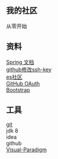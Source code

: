 ## 我的社区
从零开始

## 资料
[Spring 文档](https://spring.io/guides/gs/serving-web-content/)  
[github修改ssh-key](https://github.com/Git-zhoujunjie/community/settings/keys)  
[es社区](https://elasticsearch.cn/)  
[GitHub OAuth](https://developer.github.com/apps/building-oauth-apps/creating-an-oauth-app/)  
[Bootstrap](http://v3.bootcss.com/getting-started)  
[](https://docs.spring.io/spring-boot/docs/2.2.0.RC1/reference/htmlsingle/#boot-features-connect-to-production-database)  


## 工具
[git](https://git-scm.com/download)  
jdk 8  
idea  
github  
[Visual-Paradigm](https://www.visual-paradigm.com)  
